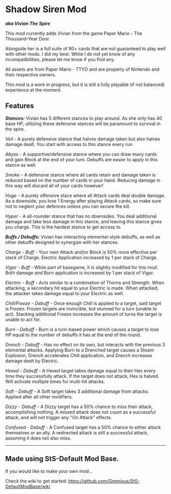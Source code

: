 # Shadow Siren Mod

_**aka Vivian The Spire**_


This mod currently adds Vivian from the game Paper Mario - The Thousand-Year Door.

Alongside her is a full suite of 80+ cards that are not guaranteed to play well with other mods. I did my best. While I do not yet know of any incompatibilities, please let me know if you find any.

All assets are from Paper Mario - TTYD and are property of Nintendo and their respective owners. 

This mod is a work in progress, but it is still a fully playable (if not balanced) experience at the moment.

Features
---

_**Stances:**_ 
Vivian has 5 different stances to play around. As she only has 40 base HP, utilizing these defensive stances will be paramount to survival in the spire.

_Veil_ - A purely defensive stance that halves damage taken but also halves damage dealt. You start with access to this stance every run.

_Abyss_ - A supportive/defensive stance where you can draw many cards and gain Block at the end of your turn. Debuffs are easier to apply in this stance as well.

_Smoke_ - A defensive stance where all cards retain and damage taken is reduced based on the number of cards in your hand. Reducing damage in this way will discard all of your cards however!

_Huge_ - A purely offensive stace where all Attack cards deal double damage. As a downside, you lose 1 Energy after playing Attack cards, so make sure not to neglect your defences unless you can secure the kill.

_Hyper_ - A all-rounder stance that has no downsides. You deal additional damage and take less damage in this stance, and leaving this stance gives you charge. This is the hardest stance to get access to.

_**Buffs / Debuffs:**_
Vivian has interacting elemental-style debuffs, as well as other debuffs designed to synergize with her stances.

_Charge - Buff_ - Your next Attack and/or Block is 50% more effective per stack of Charge. Electric Application increased by 1 per stack of Charge.

_Vigor - Buff_ - While part of basegame, it is slightly modified for this mod. Both damage _and_ Burn application is increased by 1 per stack of Vigor.

_Electric - Buff_ - Acts similar to a combination of Thorns and Strength. When attacking, a secondary hit equal to your Electric is made. When attacked, the attacker takes damage equal to your Electric as well.

_Chill/Freeze - Debuff_ - Once enough Chill is applied to a target, said target is Frozen. Frozen targets are invincible, but stunned for a turn (unable to act). Stacking additional Freeze increases the amount of turns the target is unable to act for.

_Burn - Debuff_ - Burn is a turn-based power which causes a target to lose HP equal to the number of debuffs it has at the end of the round.

_Drench - Debuff_ - Has no effect on its own, but interacts with the previous 3 elemental attacks. Applying Burn to a Drenched target causes a Steam Explosion, Drench accelerates Chill application, and Drench increases damage dealt by Electric.

_Hexed - Debuff_ - A Hexed target takes damage equal to their Hex every time they successfully attack. If the target does not attack, Hex is halved. Will activate multiple times for multi-hit attacks.

_Soft - Debuff_ - A Soft target takes 3 additional damage from attacks. Applied after all other modifiers.

_Dizzy - Debuff_ - A Dizzy target has a 50% chance to miss their attack, accomplishing nothing. A missed attack does not count as a successful attack, and will not trigger any "On Attack" effects.

_Confused - Debuff_ - A Confused target has a 50% chance to either attack themselves or an ally. A redirected attack is still a successful attack, assuming it does not also miss.

---

Made using StS-Default Mod Base.
---

If you would like to make your own mod...

Check the wiki to get started: https://github.com/Gremious/StS-DefaultModBase/wiki
